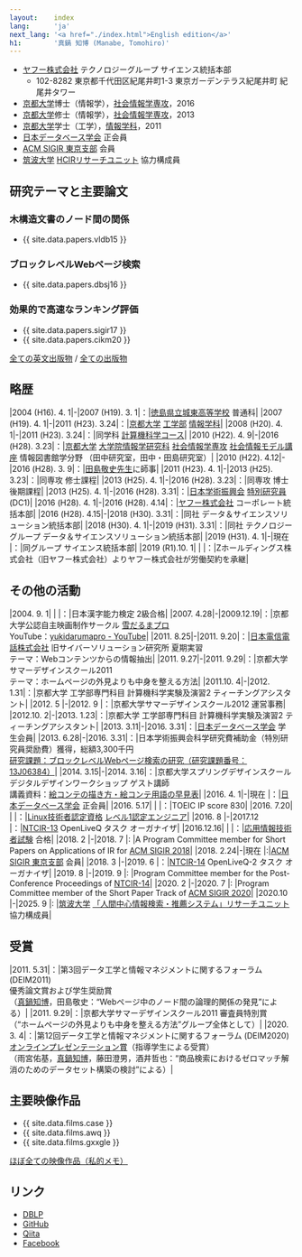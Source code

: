 ```yaml
---
layout:    index
lang:      'ja'
next_lang: '<a href="./index.html">English edition</a>'
h1:        '真鍋 知博 (Manabe, Tomohiro)'
---
```


*   [ヤフー株式会社](https://about.yahoo.co.jp/) テクノロジーグループ サイエンス統括本部
    *   102-8282 東京都千代田区紀尾井町1-3 東京ガーデンテラス紀尾井町 紀尾井タワー
*   [京都大学](http://www.kyoto-u.ac.jp/)博士（情報学），[社会情報学専攻](http://www.soc.i.kyoto-u.ac.jp/)，2016
*   [京都大学](http://www.kyoto-u.ac.jp/)修士（情報学），[社会情報学専攻](http://www.soc.i.kyoto-u.ac.jp/)，2013
*   [京都大学](http://www.kyoto-u.ac.jp/)学士（工学），[情報学科](http://www.s-im.t.kyoto-u.ac.jp/ja)，2011
*   [日本データベース学会](http://www.dbsj.org/) 正会員
*   [ACM SIGIR 東京支部](http://sigir.jp/) 会員
*   [筑波大学](http://www.tsukuba.ac.jp/) [HCIRリサーチユニット](https://hcir.slis.tsukuba.ac.jp/) 協力構成員


## 研究テーマと主要論文

### 木構造文書のノード間の関係
*   {{ site.data.papers.vldb15 }}

### ブロックレベルWebページ検索
*   {{ site.data.papers.dbsj16 }}

### 効果的で高速なランキング評価
*   {{ site.data.papers.sigir17 }}
*   {{ site.data.papers.cikm20 }}

[全ての英文出版物](./papers.html) / [全ての出版物](./papers-jp.html)


## 略歴

|2004 (H16). 4. 1|-|2007 (H19). 3. 1|：|[徳島県立城東高等学校](http://joto-hs.tokushima-ec.ed.jp/) 普通科|
|2007 (H19). 4. 1|-|2011 (H23). 3.24|：|[京都大学](http://www.kyoto-u.ac.jp/) [工学部](http://www.t.kyoto-u.ac.jp/ja) [情報学科](http://www.s-im.t.kyoto-u.ac.jp/ja)|
|2008 (H20). 4. 1|-|2011 (H23). 3.24|：|同学科 [計算機科学コース](http://www.s-im.t.kyoto-u.ac.jp/com/ja)|
|2010 (H22). 4. 9|-|2016 (H28). 3.23|：|[京都大学](http://www.kyoto-u.ac.jp/) [大学院情報学研究科](http://www.i.kyoto-u.ac.jp/) [社会情報学専攻](http://www.soc.i.kyoto-u.ac.jp/)  [社会情報モデル講座](http://www.soc.i.kyoto-u.ac.jp/course/) 情報図書館学分野 （田中研究室，田中・田島研究室）|
|2010 (H22). 4.12|-|2016 (H28). 3. 9|：|[田島敬史先生](http://www.dl.soc.i.kyoto-u.ac.jp/~tajima/index-jp.html)に師事|
|2011 (H23). 4. 1|-|2013 (H25). 3.23|：|同専攻 修士課程|
|2013 (H25). 4. 1|-|2016 (H28). 3.23|：|同専攻 博士後期課程|
|2013 (H25). 4. 1|-|2016 (H28). 3.31|：|[日本学術振興会](http://www.jsps.go.jp/) [特別研究員](http://www.jsps.go.jp/j-pd/) (DC1)|
|2016 (H28). 4. 1|-|2016 (H28). 4.14|：|[ヤフー株式会社](https://about.yahoo.co.jp/) コーポレート統括本部|
|2016 (H28). 4.15|-|2018 (H30). 3.31|：|同社 データ＆サイエンスソリューション統括本部|
|2018 (H30). 4. 1|-|2019 (H31). 3.31|：|同社 テクノロジーグループ データ＆サイエンスソリューション統括本部|
|2019 (H31). 4. 1|-|現在            |：|同グループ サイエンス統括本部|
|2019  (R1).10. 1| |                |：|Zホールディングス株式会社（旧ヤフー株式会社）よりヤフー株式会社が労働契約を承継|


## その他の活動

|2004. 9. 1| |          |：|日本漢字能力検定 2級合格|
|2007. 4.28|-|2009.12.19|：|京都大学公認自主映画制作サークル [雪だるまプロ](http://yukidarumapro.jpn.org/)<br />YouTube：[yukidarumapro - YouTube](http://www.youtube.com/user/yukidarumapro)|
|2011. 8.25|-|2011. 9.20|：|[日本電信電話株式会社](http://www.ntt.co.jp/about/gaiyou.html) 旧サイバーソリューション研究所 夏期実習<br />テーマ：Webコンテンツからの情報抽出|
|2011. 9.27|-|2011. 9.29|：|京都大学サマーデザインスクール2011<br />テーマ：ホームページの外見よりも中身を整える方法|
|2011.10. 4|-|2012. 1.31|：|京都大学 工学部専門科目 計算機科学実験及演習2 ティーチングアシスタント|
|2012. 5   |-|2012. 9   |：|京都大学サマーデザインスクール2012 運営事務|
|2012.10. 2|-|2013. 1.23|：|京都大学 工学部専門科目 計算機科学実験及演習2 ティーチングアシスタント|
|2013. 3.11|-|2016. 3.31|：|[日本データベース学会](http://www.dbsj.org/) 学生会員|
|2013. 6.28|-|2016. 3.31|：|日本学術振興会科学研究費補助金（特別研究員奨励費）獲得，総額3,300千円<br />[研究課題：ブロックレベルWebページ検索の研究（研究課題番号：13J06384）](https://kaken.nii.ac.jp/d/p/13J06384.ja.html)|
|2014. 3.15|-|2014. 3.16|：|京都大学スプリングデザインスクール デジタルデザインワークショップ ゲスト講師<br />講義資料：[絵コンテの描き方・絵コンテ用語の早見表](./misc/conti_cheat_sheet.pdf)|
|2016. 4. 1|-|現在      |：|[日本データベース学会](http://www.dbsj.org/) 正会員|
|2016. 5.17| |          |：|TOEIC IP score 830|
|2016. 7.20| |          |：|[Linux技術者認定資格](http://www.lpi.or.jp/) [レベル1認定エンジニア](http://www.lpi.or.jp/lpic1/)|
|2016. 8   |-|2017.12   |：|[NTCIR-13](http://research.nii.ac.jp/ntcir/ntcir-13/index-ja.html) OpenLiveQ タスク オーガナイザ|
|2016.12.16| |          |：|[応用情報技術者試験](https://www.jitec.ipa.go.jp/1_11seido/ap.html) 合格|
|2018. 2   |-|2018. 7   |: |A Program Committee member for Short Papers on Applications of IR for [ACM SIGIR 2018](http://sigir.org/sigir2018/)|
|2018. 2.24|-|現在      |:|[ACM SIGIR 東京支部](http://sigir.jp/) 会員|
|2018. 3   |-|2019. 6   |：|[NTCIR-14](http://research.nii.ac.jp/ntcir/ntcir-14/index-ja.html) OpenLiveQ-2 タスク オーガナイザ|
|2019. 8   |-|2019. 9   |: |Program Committee member for the Post-Conference Proceedings of [NTCIR-14](http://research.nii.ac.jp/ntcir/ntcir-14/)|
|2020. 2   |-|2020. 7   |: |Program Committee member of the Short Paper Track of [ACM SIGIR 2020](http://sigir.org/sigir2020/)|
|2020.10   |-|2025. 9   |: |[筑波大学](http://www.tsukuba.ac.jp/) [「人間中心情報検索・推薦システム」リサーチユニット](https://hcir.slis.tsukuba.ac.jp/) 協力構成員|


## 受賞

|2011. 5.31|：|第3回データ工学と情報マネジメントに関するフォーラム (DEIM2011)<br />優秀論文賞および学生奨励賞<br />（<u>真鍋知博</u>，田島敬史：“Webページ中のノード間の論理的関係の発見”による）|
|2011. 9.29|：|京都大学サマーデザインスクール2011 審査員特別賞<br />（“ホームページの外見よりも中身を整える方法”グループ全体として）|
|2020. 3. 4|：|第12回データ工学と情報マネジメントに関するフォーラム (DEIM2020)<br />[オンラインプレゼンテーション賞](https://db-event.jpn.org/deim2020/post/awards.html)（指導学生による受賞）<br />（雨宮佑基，<u>真鍋知博</u>，藤田澄男，酒井哲也：“商品検索におけるゼロマッチ解消のためのデータセット構築の検討”による）|


## 主要映像作品

*   {{ site.data.films.case }}
*   {{ site.data.films.awq }}
*   {{ site.data.films.gxxgle }}

[ほぼ全ての映像作品（私的メモ）](./films-jp.html)


## リンク

*   [DBLP](http://dblp.uni-trier.de/pers/hd/m/Manabe:Tomohiro)
*   [GitHub](https://github.com/tmanabe)
*   [Qiita](http://qiita.com/tomanabe)
*   [Facebook](https://www.facebook.com/manabe.pdx)
